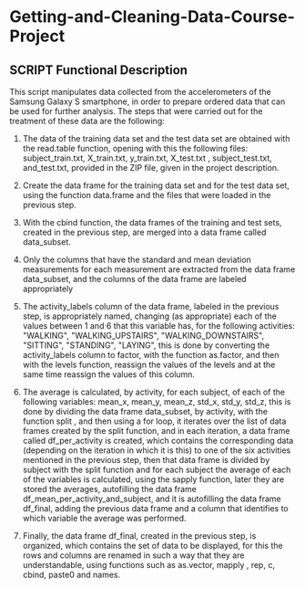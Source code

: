 # Getting-and-Cleaning-Data-Course-Project
## SCRIPT Functional Description
This script manipulates data collected from the accelerometers of the Samsung Galaxy S smartphone, in order to prepare ordered data that can be used for further analysis.
The steps that were carried out for the treatment of these data are the following:

1) The data of the training data set and the test data set are obtained with the read.table function, opening with this the following files: subject_train.txt, X_train.txt, y_train.txt, X_test.txt , subject_test.txt, and_test.txt, provided in the ZIP file, given in the project description.

2) Create the data frame for the training data set and for the test data set, using the function data.frame and the files that were loaded in the previous step.

3) With the cbind function, the data frames of the training and test sets, created in the previous step, are merged into a data frame called data_subset.

4) Only the columns that have the standard and mean deviation measurements for each measurement are extracted from the data frame data_subset, and the columns of the data frame are labeled appropriately

5) The activity_labels column of the data frame, labeled in the previous step, is appropriately named, changing (as appropriate) each of the values between 1 and 6 that this variable has, for the following activities: "WALKING", "WALKING_UPSTAIRS", "WALKING_DOWNSTAIRS", "SITTING", "STANDING", "LAYING", this is done by converting the activity_labels column to factor, with the function as.factor, and then with the levels function, reassign the values of the levels and at the same time reassign the values of this column.

6) The average is calculated, by activity, for each subject, of each of the following variables: mean_x, mean_y, mean_z, std_x, std_y, std_z, this is done by dividing the data frame data_subset, by activity, with the function split , and then using a for loop, it iterates over the list of data frames created by the split function, and in each iteration, a data frame called df_per_activity is created, which contains the corresponding data (depending on the iteration in which it is this) to one of the six activities mentioned in the previous step, then that data frame is divided by subject with the split function and for each subject the average of each of the variables is calculated, using the sapply function, later they are stored the averages, autofilling the data frame df_mean_per_activity_and_subject, and it is autofilling the data frame df_final, adding the previous data frame and a column that identifies to which variable the average was performed.

7) Finally, the data frame df_final, created in the previous step, is organized, which contains the set of data to be displayed, for this the rows and columns are renamed in such a way that they are understandable, using functions such as as.vector, mapply , rep, c, cbind, paste0 and names.

